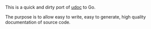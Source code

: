 This is a quick and dirty port of [udoc](http://archiveopteryx.org/udoc/) to Go.

The purpose is to allow easy to write, easy to generate, high quality
documentation of source code.
